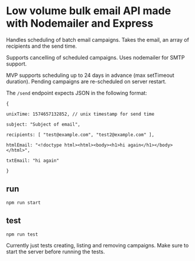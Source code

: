 # Low volume bulk email API made with Nodemailer and Express

Handles scheduling of batch email campaigns. Takes the email, an array of recipients and the send time.

Supports cancelling of scheduled campaigns. Uses nodemailer for SMTP support.

MVP supports scheduling up to 24 days in advance (max setTimeout duration). Pending campaigns are re-scheduled on server restart.

The `/send` endpoint expects JSON in the following format:

```
{

unixTime: 1574657132852, // unix timestamp for send time

subject: "Subject of email",

recipients: [ "test@example.com", "test2@example.com" ],

htmlEmail: "<!doctype html><html><body><h1>hi again</h1></body></html>",

txtEmail: "hi again"

}
```

## run

```
npm run start
```

## test

```
npm run test
```

Currently just tests creating, listing and removing campaigns. Make sure to start the server before running the tests.

